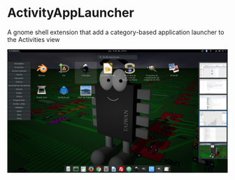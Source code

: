 # ActivityAppLauncher #

A gnome shell extension that add a category-based application launcher to the Activities view

![ScreenShot](activitiesAppLauncher.png)
